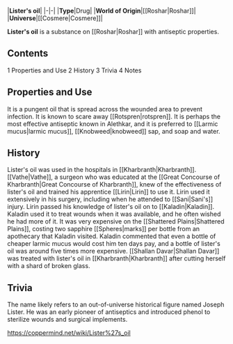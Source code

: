 |**Lister's oil**|
|-|-|
|**Type**|Drug|
|**World of Origin**|[[Roshar\|Roshar]]|
|**Universe**|[[Cosmere\|Cosmere]]|

**Lister's oil** is a substance on [[Roshar\|Roshar]] with antiseptic properties.

## Contents

1 Properties and Use
2 History
3 Trivia
4 Notes


## Properties and Use
It is a pungent oil that is spread across the wounded area to prevent infection. It is known to scare away [[Rotspren\|rotspren]]. It is perhaps the most effective antiseptic known in Alethkar, and it is preferred to [[Larmic mucus\|larmic mucus]], [[Knobweed\|knobweed]] sap, and soap and water.

## History
Lister's oil was used in the hospitals in [[Kharbranth\|Kharbranth]]. [[Vathe\|Vathe]], a surgeon who was educated at the [[Great Concourse of Kharbranth\|Great Concourse of Kharbranth]], knew of the effectiveness of lister's oil and trained his apprentice [[Lirin\|Lirin]] to use it. Lirin used it extensively in his surgery, including when he attended to [[Sani\|Sani's]] injury.
Lirin passed his knowledge of lister's oil on to [[Kaladin\|Kaladin]]. Kaladin used it to treat wounds when it was available, and he often wished he had more of it. It was very expensive on the [[Shattered Plains\|Shattered Plains]], costing two sapphire [[Spheres\|marks]] per bottle from an apothecary that Kaladin visited. Kaladin commented that even a bottle of cheaper larmic mucus would cost him ten days pay, and a bottle of lister's oil was around five times more expensive.
[[Shallan Davar\|Shallan Davar]] was treated with lister's oil in [[Kharbranth\|Kharbranth]] after cutting herself with a shard of broken glass.

## Trivia
The name likely refers to an out-of-universe historical figure named Joseph Lister. He was an early pioneer of antiseptics and introduced phenol to sterilize wounds and surgical implements.


https://coppermind.net/wiki/Lister%27s_oil